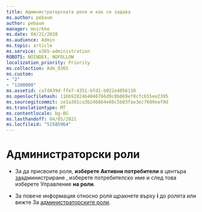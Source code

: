 ```yaml
---
title: Администраторската роля и как се задава
ms.author: pebaum
author: pebaum
manager: mnirkhe
ms.date: 04/21/2020
ms.audience: Admin
ms.topic: article
ms.service: o365-administration
ROBOTS: NOINDEX, NOFOLLOW
localization_priority: Priority
ms.collection: Adm_O365
ms.custom:
- "2"
- "1200008"
ms.assetid: ca7d439d-ffe7-4351-bfd1-b022e4056138
ms.openlocfilehash: 116b92824b4046766d9c8b869ef0cfc655ee2395
ms.sourcegitcommit: ce1a381ca3b24b8b4e60c5b83fae3ec7609eaf9d
ms.translationtype: MT
ms.contentlocale: bg-BG
ms.lasthandoff: 04/05/2021
ms.locfileid: "51585964"
---
```

# <a name="admin-roles"></a>Администраторски роли

- За да присвоите роля, **изберете Активни потребители** в центъра [за](https://admin.microsoft.com/Adminportal/Home#/users)администриране , изберете потребителско име и след това изберете Управление  **на роли**.

- За повече информация относно роля щракнете върху **i** до ролята или вижте За [администраторските роли](https://docs.microsoft.com/microsoft-365/admin/add-users/about-admin-roles).